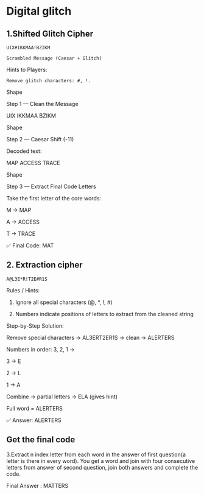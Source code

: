 # Digital glitch
## 1.Shifted Glitch Cipher 

`UIX#IKKMAA!BZIKM` 

`Scrambled Message (Caesar + Glitch)`

Hints to Players: 

`Remove glitch characters: #, !.`

Shape 

Step 1 — Clean the Message 

UIX IKKMAA BZIKM 

Shape 

Step 2 — Caesar Shift (-11) 

Decoded text: 

MAP ACCESS TRACE  

Shape 

Step 3 — Extract Final Code Letters 

Take the first letter of the core words: 

M → MAP 

A → ACCESS 

T → TRACE 

✅ Final Code: MAT 

## 2. Extraction cipher 

`A@L3E*R!T2E#R1S`

Rules / Hints: 

1. Ignore all special characters (@, *, !, #) 

2. Numbers indicate positions of letters to extract from the cleaned string 

Step-by-Step Solution: 

Remove special characters → AL3ERT2ER1S → clean → ALERTERS 

Numbers in order: 3, 2, 1 → 

3 → E 

2 → L 

1 → A 

Combine → partial letters → ELA (gives hint) 

Full word = ALERTERS 

✅ Answer: ALERTERS 

 
## Get the final code
3.Extract n index letter from each word in the answer of first question(a letter is there in every word). You get a word and join with four consecutive letters from answer of second question, join both answers and complete the code.

Final Answer : MATTERS
